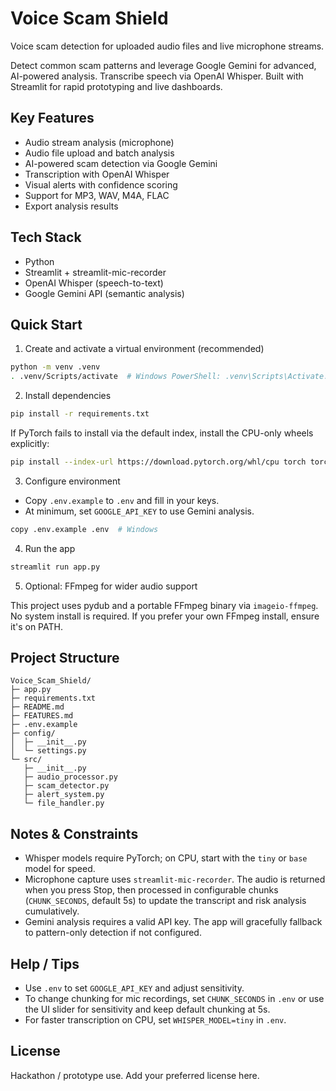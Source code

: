 # Voice Scam Shield

Voice scam detection for uploaded audio files and live microphone streams.

Detect common scam patterns and leverage Google Gemini for advanced, AI-powered analysis. Transcribe speech via OpenAI Whisper. Built with Streamlit for rapid prototyping and live dashboards.

## Key Features
- Audio stream analysis (microphone)
- Audio file upload and batch analysis
- AI-powered scam detection via Google Gemini
- Transcription with OpenAI Whisper
- Visual alerts with confidence scoring
- Support for MP3, WAV, M4A, FLAC
- Export analysis results

## Tech Stack
- Python
- Streamlit + streamlit-mic-recorder
- OpenAI Whisper (speech-to-text)
- Google Gemini API (semantic analysis)

## Quick Start

1) Create and activate a virtual environment (recommended)

```bash
python -m venv .venv
. .venv/Scripts/activate  # Windows PowerShell: .venv\Scripts\Activate.ps1
```

2) Install dependencies

```bash
pip install -r requirements.txt
```

If PyTorch fails to install via the default index, install the CPU-only wheels explicitly:

```bash
pip install --index-url https://download.pytorch.org/whl/cpu torch torchvision torchaudio
```

3) Configure environment

- Copy `.env.example` to `.env` and fill in your keys.
- At minimum, set `GOOGLE_API_KEY` to use Gemini analysis.

```bash
copy .env.example .env  # Windows
```

4) Run the app

```bash
streamlit run app.py
```

5) Optional: FFmpeg for wider audio support

This project uses pydub and a portable FFmpeg binary via `imageio-ffmpeg`. No system install is required. If you prefer your own FFmpeg install, ensure it's on PATH.

## Project Structure

```
Voice_Scam_Shield/
├─ app.py
├─ requirements.txt
├─ README.md
├─ FEATURES.md
├─ .env.example
├─ config/
│  ├─ __init__.py
│  └─ settings.py
└─ src/
   ├─ __init__.py
   ├─ audio_processor.py
   ├─ scam_detector.py
   ├─ alert_system.py
   └─ file_handler.py
```

## Notes & Constraints
- Whisper models require PyTorch; on CPU, start with the `tiny` or `base` model for speed.
- Microphone capture uses `streamlit-mic-recorder`. The audio is returned when you press Stop, then processed in configurable chunks (`CHUNK_SECONDS`, default 5s) to update the transcript and risk analysis cumulatively.
- Gemini analysis requires a valid API key. The app will gracefully fallback to pattern-only detection if not configured.

## Help / Tips
- Use `.env` to set `GOOGLE_API_KEY` and adjust sensitivity.
- To change chunking for mic recordings, set `CHUNK_SECONDS` in `.env` or use the UI slider for sensitivity and keep default chunking at 5s.
- For faster transcription on CPU, set `WHISPER_MODEL=tiny` in `.env`.

## License
Hackathon / prototype use. Add your preferred license here.
